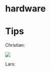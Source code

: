 # hardware

# Tips

Christian:

<a href="https://www.buymeacoffee.com/c.mz"><img src="https://img.buymeacoffee.com/button-api/?text=Buy me a salad&emoji=🥗&slug=c.mz&button_colour=40DCA5&font_colour=ffffff&font_family=Cookie&outline_colour=000000&coffee_colour=FFDD00" /></a>

Lars:
